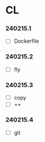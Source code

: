 # CL
### 240215.1
- [ ] Dockerfile

### 240215.2
- [ ] fly

### 240215.3
- [ ] copy
- [ ] ++

### 240215.4
- [ ] git
